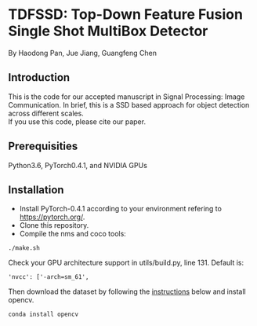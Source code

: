 # TDFSSD: Top-Down Feature Fusion Single Shot MultiBox Detector
By Haodong Pan, Jue Jiang, Guangfeng Chen
## Introduction
This is the code for our accepted manuscript in Signal Processing: Image Communication. In brief, this is a SSD based approach for object detection across different scales.  
If you use this code, please cite our paper.
## Prerequisities
Python3.6, PyTorch0.4.1, and NVIDIA GPUs
## Installation
* Install PyTorch-0.4.1 according to your environment refering to https://pytorch.org/.  
* Clone this repository.  
* Compile the nms and coco tools:  
```Shell
./make.sh
```
Check your GPU architecture support in utils/build.py, line 131. Default is:
``` 
'nvcc': ['-arch=sm_61',
```
Then download the dataset by following the [instructions](#download-voc2007-trainval--test) below and install opencv. 
```Shell
conda install opencv
```
